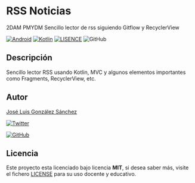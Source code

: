 # RSS Noticias

2DAM PMYDM Sencillo lector de rss siguiendo Gitflow y RecyclerView

[![Android](https://img.shields.io/badge/App-Android-g)](https://www.android.com/intl/es_es/)
[![Kotlin](https://img.shields.io/badge/Code-Kotlin-blue)](https://kotlinlang.org/)
[![LISENCE](https://img.shields.io/badge/Lisence-MIT-green)](https://github.com/joseluisgs/RSSNoticias2020/blob/master/LISENCE)
![GitHub](https://img.shields.io/github/last-commit/joseluisgs/RSSNoticias2020)

## Descripción

Sencillo lector RSS usando Kotlin, MVC y algunos elementos importantes como Fragments, RecyclerView, etc.

## Autor
[José Luis González Sánchez](https://twitter.com/joseluisgonsan) 

[![Twitter](https://img.shields.io/twitter/follow/joseluisgonsan?style=social)](https://twitter.com/joseluisgonsan)

[![GitHub](https://img.shields.io/github/followers/joseluisgs?style=social)](https://github.com/joseluisgs)

## Licencia

Este proyecto esta licenciado bajo licencia **MIT**, si desea saber más, visite el fichero [LICENSE](https://github.com/joseluisgs/RSSNoticias2020/blob/master/LISENCE) para su uso docente y educativo.
